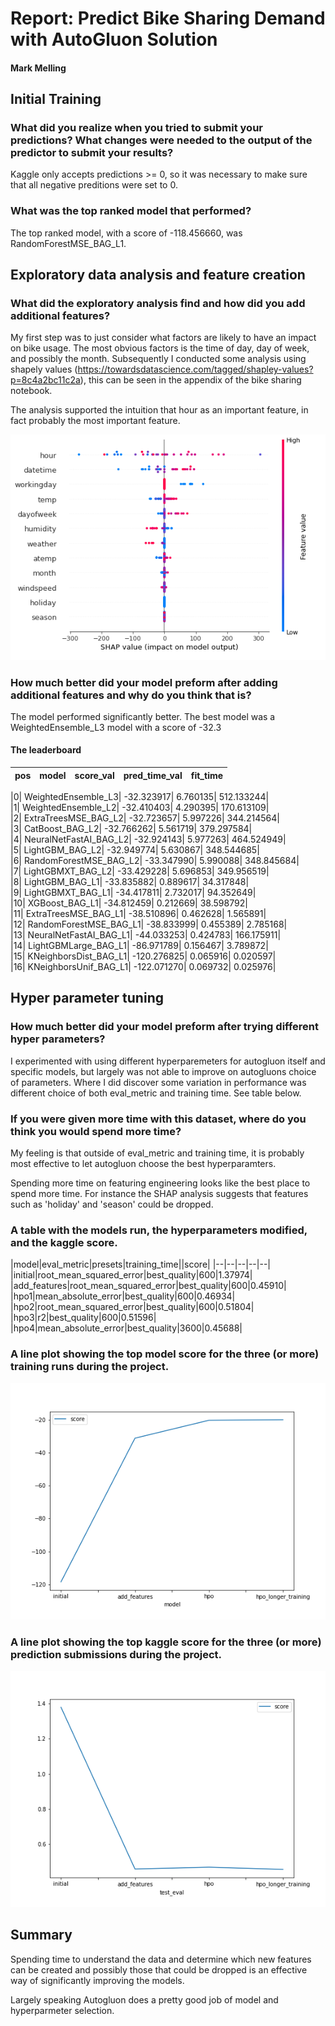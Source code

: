# Report: Predict Bike Sharing Demand with AutoGluon Solution
#### Mark Melling

## Initial Training
### What did you realize when you tried to submit your predictions? What changes were needed to the output of the predictor to submit your results?
Kaggle only accepts predictions >= 0, so it was necessary to make sure that all negative preditions were set to 0.

### What was the top ranked model that performed?
The top ranked model, with a score of -118.456660, was RandomForestMSE_BAG_L1.

## Exploratory data analysis and feature creation
### What did the exploratory analysis find and how did you add additional features?
My first step was to just consider what factors are likely to have an impact on bike usage. 
The most obvious factors is the time of day, day of week, and possibly the month. 
Subsequently I conducted some analysis using shapely values (https://towardsdatascience.com/tagged/shapley-values?p=8c4a2bc11c2a), this can be seen in the appendix of the bike sharing notebook.

The analysis supported the intuition that hour as an important feature, in fact probably the most important feature.

![shap_summary.png](https://raw.githubusercontent.com/markmelling/bike_sharing/main/img/shap_summary.png)


### How much better did your model preform after adding additional features and why do you think that is?
The model performed significantly better. The best model was a WeightedEnsemble_L3 model with a score of -32.3

#### The leaderboard
 |pos|model|score_val|pred_time_val|fit_time|
 |--|--|--|--|--|
 
 |0|      WeightedEnsemble_L3|  -32.323917|       6.760135|  512.133244|   
 |1|      WeightedEnsemble_L2|  -32.410403|       4.290395|  170.613109|   
 |2|     ExtraTreesMSE_BAG_L2|  -32.723657|       5.997226|  344.214564|   
 |3|          CatBoost_BAG_L2|  -32.766262|       5.561719|  379.297584|   
 |4|   NeuralNetFastAI_BAG_L2|  -32.924143|       5.977263|  464.524949|   
 |5|          LightGBM_BAG_L2|  -32.949774|       5.630867|  348.544685|   
 |6|   RandomForestMSE_BAG_L2|  -33.347990|       5.990088|  348.845684|   
 |7|        LightGBMXT_BAG_L2|  -33.429228|       5.696853|  349.956519|   
 |8|          LightGBM_BAG_L1|  -33.835882|       0.889617|   34.317848|   
 |9|        LightGBMXT_BAG_L1|  -34.417811|       2.732017|   94.352649|   
 |10|          XGBoost_BAG_L1|  -34.812459|       0.212669|   38.598792|   
 |11|    ExtraTreesMSE_BAG_L1|  -38.510896|       0.462628|    1.565891|   
 |12|  RandomForestMSE_BAG_L1|  -38.833999|       0.455389|    2.785168|   
 |13|  NeuralNetFastAI_BAG_L1|  -44.033253|       0.424783|  166.175911|   
 |14|    LightGBMLarge_BAG_L1|  -86.971789|       0.156467|    3.789872|   
 |15|   KNeighborsDist_BAG_L1| -120.276825|       0.065916|    0.020597|   
 |16|   KNeighborsUnif_BAG_L1| -122.071270|       0.069732|    0.025976|   

## Hyper parameter tuning
### How much better did your model preform after trying different hyper parameters?
I experimented with using different hyperparemeters for autogluon itself and specific models, but largely was not able to improve on autogluons choice of parameters.
Where I did discover some variation in performance was different choice of both eval_metric and training time. See table below.

### If you were given more time with this dataset, where do you think you would spend more time?
My feeling is that outside of eval_metric and training time, it is probably most effective to let autogluon choose the best hyperparamters. 

Spending more time on featuring engineering looks like the best place to spend more time. For instance the SHAP analysis suggests that features such as 'holiday' and 'season' could be dropped.

### A table with the models run, the hyperparameters modified, and the kaggle score.

|model|eval_metric|presets|training_time||score|
|--|--|--|--|--|
|initial|root_mean_squared_error|best_quality|600|1.37974|
|add_features|root_mean_squared_error|best_quality|600|0.45910|
|hpo1|mean_absolute_error|best_quality|600|0.46934|
|hpo2|root_mean_squared_error|best_quality|600|0.51804|
|hpo3|r2|best_quality|600|0.51596|
|hpo4|mean_absolute_error|best_quality|3600|0.45688|


### A line plot showing the top model score for the three (or more) training runs during the project.

![model_train_score.png](https://raw.githubusercontent.com/markmelling/bike_sharing/main/img/model_train_score.png)

### A line plot showing the top kaggle score for the three (or more) prediction submissions during the project.

![model_test_score.png](https://raw.githubusercontent.com/markmelling/bike_sharing/main/img/model_test_score.png)

## Summary
Spending time to understand the data and determine which new features can be created and possibly those that could be dropped is an effective way of significantly improving the models.

Largely speaking Autogluon does a pretty good job of model and hyperparmeter selection.

